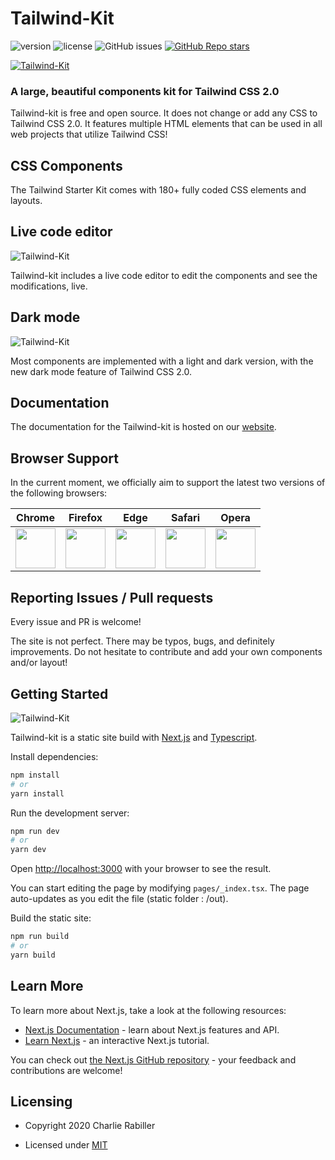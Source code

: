 # Tailwind-Kit 

![version](https://img.shields.io/badge/version-1.0.0-blue.svg) ![license](https://img.shields.io/badge/license-MIT-blue.svg) ![GitHub issues](https://img.shields.io/github/issues/Charlie85270/fastUI) <a href="https://www.tailwind-kit.com/" target="_blank">
![GitHub Repo stars](https://img.shields.io/github/stars/Charlie85270/fastUI?style=social)

![Tailwind-Kit](https://www.tailwind-kit.com/home.png)
</a>
### A large, beautiful components kit for Tailwind CSS 2.0

Tailwind-kit is free and open source. It does not change or add any CSS to Tailwind CSS 2.0. It features multiple HTML elements that can be used in all web projects that utilize Tailwind CSS!

## CSS Components

The Tailwind Starter Kit comes with 180+ fully coded CSS elements and layouts.

## Live code editor
![Tailwind-Kit](https://i.ibb.co/g3n4NMg/Capture-d-e-cran-2020-12-27-a-12-06-16.png)

Tailwind-kit includes a live code editor to edit the components and see the modifications, live.


## Dark mode
![Tailwind-Kit](https://www.tailwind-kit.com/demo.gif)

Most components are implemented with a light and dark version, with the new dark mode feature of Tailwind CSS 2.0. 


## Documentation
The documentation for the Tailwind-kit is hosted on our <a href="https://www.tailwind-kit.com/started" target="_blank">website</a>.



## Browser Support

In the current moment, we officially aim to support the latest two versions of the following browsers:

| Chrome | Firefox | Edge | Safari | Opera |
|:---:|:---:|:---:|:---:|:---:|
| <img src="https://github.com/creativetimofficial/public-assets/blob/master/logos/chrome-logo.png?raw=true" width="64" height="64"> | <img src="https://raw.githubusercontent.com/creativetimofficial/public-assets/master/logos/firefox-logo.png" width="64" height="64"> | <img src="https://raw.githubusercontent.com/creativetimofficial/public-assets/master/logos/edge-logo.png" width="64" height="64"> | <img src="https://raw.githubusercontent.com/creativetimofficial/public-assets/master/logos/safari-logo.png" width="64" height="64"> | <img src="https://raw.githubusercontent.com/creativetimofficial/public-assets/master/logos/opera-logo.png" width="64" height="64"> |

## Reporting Issues / Pull requests

Every issue and PR is welcome!

The site is not perfect. There may be typos, bugs, and definitely improvements. Do not hesitate to contribute and add your own components and/or layout!



## Getting Started

![Tailwind-Kit](https://camo.githubusercontent.com/6202639220e8972265da4543eb10e428adbf579b8a07fc427bc90b383647a3c9/68747470733a2f2f7777772e6a6f616f706564726f2e63632f696d672f6769746875622f747970657363726970742d6e6578746a732d737461727465722e706e67)


Tailwind-kit is a static site build with [Next.js](https://nextjs.org/) and [Typescript](https://www.typescriptlang.org/).

Install dependencies:

```bash
npm install
# or
yarn install
```

Run the development server:

```bash
npm run dev
# or
yarn dev
```

Open [http://localhost:3000](http://localhost:3000) with your browser to see the result.

You can start editing the page by modifying `pages/_index.tsx`. The page auto-updates as you edit the file (static folder : /out).


Build the static site:

```bash
npm run build
# or
yarn build
```


## Learn More

To learn more about Next.js, take a look at the following resources:

- [Next.js Documentation](https://nextjs.org/docs) - learn about Next.js features and API.
- [Learn Next.js](https://nextjs.org/learn) - an interactive Next.js tutorial.

You can check out [the Next.js GitHub repository](https://github.com/vercel/next.js/) - your feedback and contributions are welcome!


## Licensing

- Copyright 2020 Charlie Rabiller</a>


- Licensed under <a href="https://opensource.org/licenses/MIT" target="_blank">MIT</a>




